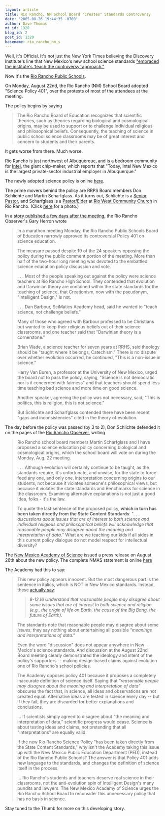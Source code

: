 ```yaml
---
layout: article
title: Rio Rancho, NM School Board "Creates" Standards Controversy
date: '2005-08-26 19:44:35 -0700'
author: Dave Thomas
mt_id: 1320
blog_id: 2
post_id: 1320
basename: rio_rancho_nm_s
---
```

Well, it's Official.  It's not just the New York Times believing the Discovery Institute's line that New Mexico's new school science standards ["embraced the institute's 'teach the controversy' approach."](/archives/2005/08/new-mexico-scie.html)

Now it's the [Rio Rancho Public Schools](http://www.rrps.net/).

On Monday, August 22nd, the Rio Rancho (NM) School Board adopted "Science Policy 401", over the protests of most of the attendees at the meeting.

The policy begins by saying


> The Rio Rancho Board of Education recognizes that scientific theories, such as theories regarding biological and cosmological origins, may be used to support or to challenge individual religious and philosophical beliefs. Consequently, the teaching of science in public school science classrooms may be of great interest and concern to students and their parents.

It gets worse from there.  Much worse.

Rio Rancho is just northwest of Albuquerque, and is a bedroom community for [Intel](http://www.intel.com/jobs/usa/sites/RioRancho/), the giant chip-maker, which reports that "Today, Intel New Mexico is the largest private-sector industrial employer in Albuquerque."

The newly adopted science policy is online [here](http://www.rrps.net/Board/Policies/401.htm).

The prime movers behind the policy are RRPS Board members Don Schlichte and Martin Scharfglass.  As it turns out, Schlichte is a [Senior Pastor](http://www.riowest.org/rwcc/about_don.html), and Scharfglass is a [Pastor/Elder](http://www.riowest.org/rwcc/about_marty.html) at [Rio West Community Church](http://www.riowest.org/rwcc/contact.html) in Rio Rancho.  (Click [here](http://www.riowest.org/rwcc/index.cfm) for a photo.)

In a [story published a few days after the meeting](http://www.observer-online.com/articles/2005/08/25/news/story1.txt), the Rio Rancho Observer's Gary Herron wrote 


> In a marathon meeting Monday, the Rio Rancho Public Schools Board of Education narrowly approved its controversial Policy 401 on science education.
> 
> The measure passed despite 19 of the 24 speakers opposing the policy during the public comment portion of the meeting. More than half of the two-hour long meeting was devoted to the embattled science education policy discussion and vote.
> 
> . . .
> Most of the people speaking out against the policy were science teachers at Rio Rancho High School. They contended that evolution and Darwinian theory are contained within the state standards for the teaching of science, that Creationism, now with the pseudonym, "Intelligent Design," is not.
> 
> . . .
> Dan Barbour, SciMatics Academy head, said he wanted to "teach science, not challenge beliefs."
> 
> Many of those who agreed with Barbour professed to be Christians but wanted to keep their religious beliefs out of their science classrooms, and one teacher said that "Darwinian theory is a cornerstone."
> 
> Brian Wade, a science teacher for seven years at RRHS, said theology should be "taught where it belongs, Catechism." There is no dispute over whether evolution occurred, he continued, "This is a non-issue in science."
> 
> Harry Van Buren, a professor at the University of New Mexico, urged the board not to pass the policy, saying, "Science is not democratic nor is it concerned with fairness" and that teachers should spend less time teaching bad science and more time on good science.
> 
> Another speaker, agreeing the policy was not necessary, said, "This is politics, this is religion, this is not science."
> 
> But Schlichte and Scharfglass contended there have been recent "gaps and inconsistencies" cited in the theory of evolution.

The day before the policy was passed (by 3 to 2), Don Schlichte defended it on the pages of the [Rio Rancho Observer](http://www.observer-online.com), writing 


> Rio Rancho school board members Martin Scharfglass and I have proposed a science education policy concerning biological and cosmological origins, which the school board will vote on during the Monday, Aug. 22 meeting. 
> 
> . . . Although evolution will certainly continue to be taught, as the standards require, it's unfortunate, and unwise, for the state to force-feed any one, and only one, interpretation concerning origins to our students, not because it violates someone's philosophical views, but because it violates the state standards and Benchmarks for science in the classroom. Examining alternative explanations is not just a good idea, folks - it's the law.
> 
> To quote the last sentence of the proposed policy, **which in turn has been taken directly from the State Content Standards**: "_. . . discussions about issues that are of interest to both science and individual religious and philosophical beliefs will acknowledge that reasonable people may disagree about the meaning and interpretation of data._" What are we teaching our kids if all sides in this current policy dialogue do not model respect for intellectual diversity?

The [New Mexico Academy of Science](http://www.nmas.org/) issued a press release on August 26th about the new policy.  The complete NMAS statement is online [here](http://www.nmas.org/NMAS_RRF.pdf)

The Academy had this to say:


> This new policy appears innocent. But the most dangerous part is the sentence in italics, which is NOT in New Mexico standards.  Instead, these [actually say](http://www.nmlites.org/standards/science/index.html):
> 
> 
> > _9-12.16 Understand that reasonable people may disagree about some issues that are of interest to both science and religion (e.g., the origin of life on Earth, the cause of the Big Bang, the future of Earth)._
> 
> The standards note that reasonable people may disagree about some _issues_; they say nothing about entertaining all possible _"meanings and interpretations of data."_
> 
> Even the word "discussion" does not appear anywhere in New Mexico's science standards. And discussion at the August 22nd Board meeting clearly demonstrated the ideology and intent of the policy's supporters -- making design-based claims against evolution one of Rio Rancho's school policies.
> 
> The Academy opposes policy 401 because it proposes a completely inaccurate definition of science itself.  Saying that _"reasonable people may disagree about the meaning and interpretation of data"_ obscures the fact that, in science, all ideas and observations are not created equal.  Alternative ideas are tested in science every day -- but if they fail, they are discarded for better explanations and conclusions.   
> 
> ... If scientists simply agreed to disagree about "the meaning and interpretation of data," scientific progress would cease.  Science is about testing ideas and claims, not pretending that all "interpretations" are equally valid.  
> 
> If the new Rio Rancho Science Policy "has been taken directly from the State Content Standards," why isn't the Academy taking this issue up with the New Mexico Public Education Department (PED), instead of the Rio Rancho Public Schools?  The answer is that Policy 401 adds new language to the standards, and changes the definition of science itself in the process.
> 
> ... Rio Rancho's students and teachers deserve real science in their classrooms, not the anti-evolution spin of Intelligent Design's many pundits and lawyers. The New Mexico Academy of Science urges the Rio Rancho School Board to reconsider this unnecessary policy that has no basis in science. 

Stay tuned to the Thumb for more on this developing story.
